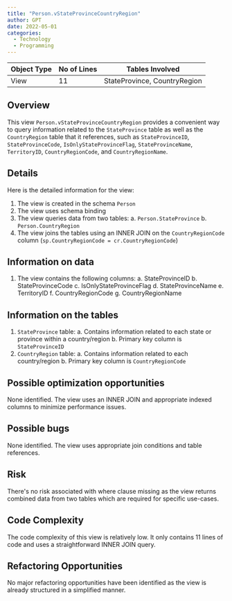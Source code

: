 ```yaml
---
title: "Person.vStateProvinceCountryRegion"
author: GPT
date: 2022-05-01
categories:
  - Technology
  - Programming
---
```



| Object Type   | No of Lines | Tables Involved |
|---------------|-------------|-----------------|
| View          | 11          | StateProvince, CountryRegion |


## Overview

This view `Person.vStateProvinceCountryRegion` provides a convenient way to query information related to the `StateProvince` table as well as the `CountryRegion` table that it references, such as `StateProvinceID`, `StateProvinceCode`, `IsOnlyStateProvinceFlag`, `StateProvinceName`, `TerritoryID`, `CountryRegionCode`, and `CountryRegionName`.

## Details

Here is the detailed information for the view:

1. The view is created in the schema `Person`
2. The view uses schema binding
3. The view queries data from two tables:
   a. `Person.StateProvince`
   b. `Person.CountryRegion`
4. The view joins the tables using an INNER JOIN on the `CountryRegionCode` column (`sp.CountryRegionCode = cr.CountryRegionCode`)

## Information on data

1. The view contains the following columns:
   a. StateProvinceID
   b. StateProvinceCode
   c. IsOnlyStateProvinceFlag
   d. StateProvinceName
   e. TerritoryID
   f. CountryRegionCode
   g. CountryRegionName

## Information on the tables

1. `StateProvince` table:
   a. Contains information related to each state or province within a country/region
   b. Primary key column is `StateProvinceID`
2. `CountryRegion` table:
   a. Contains information related to each country/region
   b. Primary key column is `CountryRegionCode`

## Possible optimization opportunities

None identified. The view uses an INNER JOIN and appropriate indexed columns to minimize performance issues.

## Possible bugs

None identified. The view uses appropriate join conditions and table references.

## Risk

There's no risk associated with where clause missing as the view returns combined data from two tables which are required for specific use-cases.

## Code Complexity

The code complexity of this view is relatively low. It only contains 11 lines of code and uses a straightforward INNER JOIN query.

## Refactoring Opportunities

No major refactoring opportunities have been identified as the view is already structured in a simplified manner.
